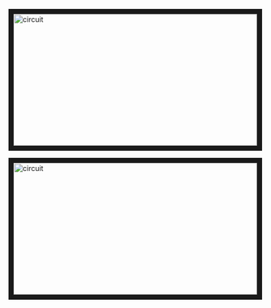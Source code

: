 <a href="https://www.youtube.com/embed/fN1BMbO7Ng" target="_blank"><img src="http://img.youtube.com/vi/fN1BMbO7Ng/0.jpg" 
alt="circuit" width="480" height="260" border="10" /></a>

<a href="https://www.youtube.com/embed/e-ppL2f_0xw" target="_blank"><img src="http://img.youtube.com/vi/e-ppL2f_0xw/0.jpg" 
alt="circuit" width="480" height="260" border="10" /></a>


